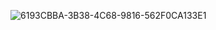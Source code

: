 ![6193CBBA-3B38-4C68-9816-562F0CA133E1](https://user-images.githubusercontent.com/77609544/111122334-df29f180-85a8-11eb-974a-d3c436328bc5.png)
